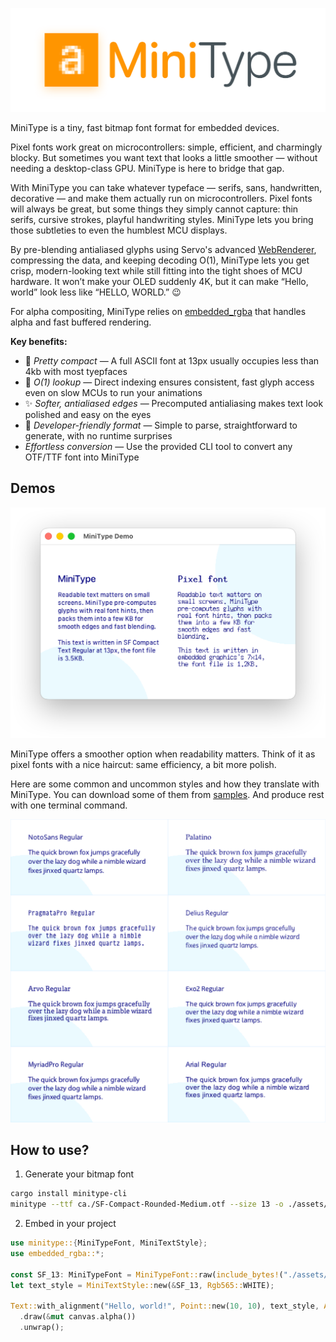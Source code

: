 ![minitype](./docs/minitype.png)

MiniType is a tiny, fast bitmap font format for embedded devices.

Pixel fonts work great on microcontrollers: simple, efficient, and charmingly blocky. But sometimes you want text that looks a little smoother — without needing a desktop-class GPU. MiniType is here to bridge that gap.

With MiniType you can take whatever typeface — serifs, sans, handwritten, decorative — and make them actually run on microcontrollers. Pixel fonts will always be great, but some things they simply cannot capture: thin serifs, cursive strokes, playful handwriting styles. MiniType lets you bring those subtleties to even the humblest MCU displays.

By pre-blending antialiased glyphs using Servo's advanced [WebRenderer](https://github.com/servo/webrender), compressing the data, and keeping decoding O(1), MiniType lets you get crisp, modern-looking text while still fitting into the tight shoes of MCU hardware. It won’t make your OLED suddenly 4K, but it can make “Hello, world” look less like “HELLO, WORLD.” 😉

For alpha compositing, MiniType relies on [embedded_rgba](http://github.com/dempfi/embedded-rgba) that handles alpha and fast buffered rendering.

**Key benefits:**

- 💾 _Pretty compact_ — A full ASCII font at 13px usually occupies less than 4kb with most tyepfaces
- 🚀 _O(1) lookup_ — Direct indexing ensures consistent, fast glyph access even on slow MCUs to run your animations
- ✨ _Softer, antialiased edges_ — Precomputed antialiasing makes text look polished and easy on the eyes
- 🔧 _Developer-friendly format_ — Simple to parse, straightforward to generate, with no runtime surprises
- _Effortless conversion_ — Use the provided CLI tool to convert any OTF/TTF font into MiniType

## Demos

<p align="center">
  <img src="./docs/MiniType%20Demo.png" alt="MiniType Demo" width="632">
</p>

MiniType offers a smoother option when readability matters. Think of it as pixel fonts with a nice haircut: same efficiency, a bit more polish.

Here are some common and uncommon styles and how they translate with MiniType. You can download some of them from [samples](./samples/). And produce rest with one terminal command.

<p align="center">
  <img src="./docs/samples.png" alt="Samples" width="624">
</p>

## How to use?

1. Generate your bitmap font

```sh
cargo install minitype-cli
minitype --ttf ca./SF-Compact-Rounded-Medium.otf --size 13 -o ./assets/sf_13.mtf
```

2. Embed in your project

```rs
use minitype::{MiniTypeFont, MiniTextStyle};
use embedded_rgba::*;

const SF_13: MiniTypeFont = MiniTypeFont::raw(include_bytes!("./assets/sf_13.mtf"));
let text_style = MiniTextStyle::new(&SF_13, Rgb565::WHITE);

Text::with_alignment("Hello, world!", Point::new(10, 10), text_style, Alignment::Left)
  .draw(&mut canvas.alpha())
  .unwrap();
```
